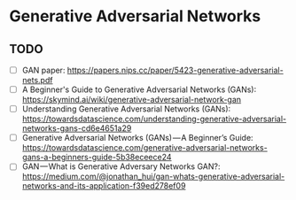 # Generative Adversarial Networks

## TODO

- [ ] GAN paper: https://papers.nips.cc/paper/5423-generative-adversarial-nets.pdf
- [ ] A Beginner's Guide to Generative Adversarial Networks (GANs): https://skymind.ai/wiki/generative-adversarial-network-gan
- [ ] Understanding Generative Adversarial Networks (GANs): https://towardsdatascience.com/understanding-generative-adversarial-networks-gans-cd6e4651a29
- [ ] Generative Adversarial Networks (GANs) — A Beginner’s Guide: https://towardsdatascience.com/generative-adversarial-networks-gans-a-beginners-guide-5b38eceece24
- [ ] GAN — What is Generative Adversary Networks GAN?: https://medium.com/@jonathan_hui/gan-whats-generative-adversarial-networks-and-its-application-f39ed278ef09
